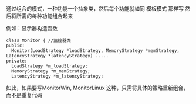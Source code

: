 通过组合的模式，一种功能一个抽象类，然后每个功能就如同 模板模式 那样写
然后将所需的每种功能组合起来

例如：显示器构造函数
```
class Monitor { //监控器类
public:
  Monitor(LoadStrategy *loadStrategy, MemoryStrategy *memStrategy, LatencyStrategy *latencyStrategy) .....
private:
  LoadStrategy *m_loadStrategy;
  MemoryStrategy *m_memStrategy;
  LatencyStrategy *m_latencyStrategy;
```

如此，如果要写MonitorWin, MonitorLinux 这种，只需将具体的策略重新组合，而不是重复代码